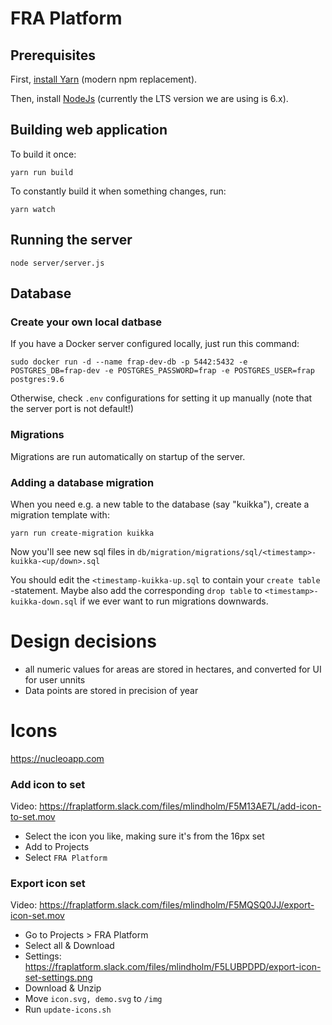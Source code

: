 # FRA Platform

## Prerequisites

First, [install Yarn](https://yarnpkg.com/en/docs/install) (modern npm
replacement).

Then, install [NodeJs](https://nodejs.org/en/download/) (currently the
LTS version we are using is 6.x).

## Building web application

To build it once:

```yarn run build```

To constantly build it when something changes, run:

```yarn watch```

## Running the server

```node server/server.js```

## Database

### Create your own local datbase

If you have a Docker server configured locally, just run this command:

```sudo docker run -d --name frap-dev-db -p 5442:5432 -e POSTGRES_DB=frap-dev -e POSTGRES_PASSWORD=frap -e POSTGRES_USER=frap postgres:9.6```

Otherwise, check `.env` configurations for setting it up manually (note that the server port is not default!)

### Migrations

Migrations are run automatically on startup of the server.

### Adding a database migration

When you need e.g. a new table to the database (say "kuikka"), create a migration
template with:

```yarn run create-migration kuikka```

Now you'll see new sql files in `db/migration/migrations/sql/<timestamp>-kuikka-<up/down>.sql`

You should edit the `<timestamp-kuikka-up.sql` to contain your `create table` -statement. Maybe also
add the corresponding `drop table` to `<timestamp>-kuikka-down.sql` if we ever want to run migrations downwards.


# Design decisions

* all numeric values for areas are stored in hectares, and converted for UI for user unnits
* Data points are stored in precision of year

# Icons

https://nucleoapp.com

### Add icon to set

Video: https://fraplatform.slack.com/files/mlindholm/F5M13AE7L/add-icon-to-set.mov

* Select the icon you like, making sure it's from the 16px set
* Add to Projects
* Select `FRA Platform`

### Export icon set

Video: https://fraplatform.slack.com/files/mlindholm/F5MQSQ0JJ/export-icon-set.mov

* Go to Projects > FRA Platform
* Select all & Download
* Settings: https://fraplatform.slack.com/files/mlindholm/F5LUBPDPD/export-icon-set-settings.png
* Download & Unzip
* Move `icon.svg, demo.svg` to `/img`
* Run `update-icons.sh`
